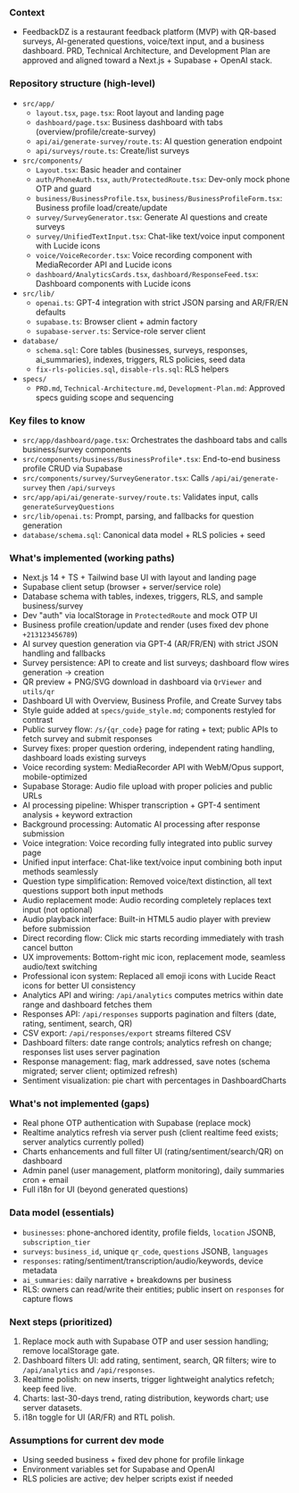 ### Context
- FeedbackDZ is a restaurant feedback platform (MVP) with QR-based surveys, AI-generated questions, voice/text input, and a business dashboard. PRD, Technical Architecture, and Development Plan are approved and aligned toward a Next.js + Supabase + OpenAI stack.

### Repository structure (high-level)
- `src/app/`
  - `layout.tsx`, `page.tsx`: Root layout and landing page
  - `dashboard/page.tsx`: Business dashboard with tabs (overview/profile/create-survey)
  - `api/ai/generate-survey/route.ts`: AI question generation endpoint
  - `api/surveys/route.ts`: Create/list surveys
- `src/components/`
  - `Layout.tsx`: Basic header and container
  - `auth/PhoneAuth.tsx`, `auth/ProtectedRoute.tsx`: Dev-only mock phone OTP and guard
  - `business/BusinessProfile.tsx`, `business/BusinessProfileForm.tsx`: Business profile load/create/update
  - `survey/SurveyGenerator.tsx`: Generate AI questions and create surveys
  - `survey/UnifiedTextInput.tsx`: Chat-like text/voice input component with Lucide icons
  - `voice/VoiceRecorder.tsx`: Voice recording component with MediaRecorder API and Lucide icons
  - `dashboard/AnalyticsCards.tsx`, `dashboard/ResponseFeed.tsx`: Dashboard components with Lucide icons
- `src/lib/`
  - `openai.ts`: GPT-4 integration with strict JSON parsing and AR/FR/EN defaults
  - `supabase.ts`: Browser client + admin factory
  - `supabase-server.ts`: Service-role server client
- `database/`
  - `schema.sql`: Core tables (businesses, surveys, responses, ai_summaries), indexes, triggers, RLS policies, seed data
  - `fix-rls-policies.sql`, `disable-rls.sql`: RLS helpers
- `specs/`
  - `PRD.md`, `Technical-Architecture.md`, `Development-Plan.md`: Approved specs guiding scope and sequencing

### Key files to know
- `src/app/dashboard/page.tsx`: Orchestrates the dashboard tabs and calls business/survey components
- `src/components/business/BusinessProfile*.tsx`: End-to-end business profile CRUD via Supabase
- `src/components/survey/SurveyGenerator.tsx`: Calls `/api/ai/generate-survey` then `/api/surveys`
- `src/app/api/ai/generate-survey/route.ts`: Validates input, calls `generateSurveyQuestions`
- `src/lib/openai.ts`: Prompt, parsing, and fallbacks for question generation
- `database/schema.sql`: Canonical data model + RLS policies + seed

### What's implemented (working paths)
- Next.js 14 + TS + Tailwind base UI with layout and landing page
- Supabase client setup (browser + server/service role)
- Database schema with tables, indexes, triggers, RLS, and sample business/survey
- Dev "auth" via localStorage in `ProtectedRoute` and mock OTP UI
- Business profile creation/update and render (uses fixed dev phone `+213123456789`)
- AI survey question generation via GPT-4 (AR/FR/EN) with strict JSON handling and fallbacks
- Survey persistence: API to create and list surveys; dashboard flow wires generation → creation
- QR preview + PNG/SVG download in dashboard via `QrViewer` and `utils/qr`
- Dashboard UI with Overview, Business Profile, and Create Survey tabs
- Style guide added at `specs/guide_style.md`; components restyled for contrast
- Public survey flow: `/s/{qr_code}` page for rating + text; public APIs to fetch survey and submit responses
- Survey fixes: proper question ordering, independent rating handling, dashboard loads existing surveys
- Voice recording system: MediaRecorder API with WebM/Opus support, mobile-optimized
- Supabase Storage: Audio file upload with proper policies and public URLs
- AI processing pipeline: Whisper transcription + GPT-4 sentiment analysis + keyword extraction
- Background processing: Automatic AI processing after response submission
- Voice integration: Voice recording fully integrated into public survey page
- Unified input interface: Chat-like text/voice input combining both input methods seamlessly
- Question type simplification: Removed voice/text distinction, all text questions support both input methods
- Audio replacement mode: Audio recording completely replaces text input (not optional)
- Audio playback interface: Built-in HTML5 audio player with preview before submission
- Direct recording flow: Click mic starts recording immediately with trash cancel button
- UX improvements: Bottom-right mic icon, replacement mode, seamless audio/text switching
- Professional icon system: Replaced all emoji icons with Lucide React icons for better UI consistency
- Analytics API and wiring: `/api/analytics` computes metrics within date range and dashboard fetches them
- Responses API: `/api/responses` supports pagination and filters (date, rating, sentiment, search, QR)
- CSV export: `/api/responses/export` streams filtered CSV
- Dashboard filters: date range controls; analytics refresh on change; responses list uses server pagination
- Response management: flag, mark addressed, save notes (schema migrated; server client; optimized refresh)
- Sentiment visualization: pie chart with percentages in DashboardCharts

### What's not implemented (gaps)
- Real phone OTP authentication with Supabase (replace mock)
- Realtime analytics refresh via server push (client realtime feed exists; server analytics currently polled)
- Charts enhancements and full filter UI (rating/sentiment/search/QR) on dashboard
- Admin panel (user management, platform monitoring), daily summaries cron + email
- Full i18n for UI (beyond generated questions)

### Data model (essentials)
- `businesses`: phone-anchored identity, profile fields, `location` JSONB, `subscription_tier`
- `surveys`: `business_id`, unique `qr_code`, `questions` JSONB, `languages`
- `responses`: rating/sentiment/transcription/audio/keywords, device metadata
- `ai_summaries`: daily narrative + breakdowns per business
- RLS: owners can read/write their entities; public insert on `responses` for capture flows

### Next steps (prioritized)
1. Replace mock auth with Supabase OTP and user session handling; remove localStorage gate.
2. Dashboard filters UI: add rating, sentiment, search, QR filters; wire to `/api/analytics` and `/api/responses`.
3. Realtime polish: on new inserts, trigger lightweight analytics refetch; keep feed live.
4. Charts: last-30-days trend, rating distribution, keywords chart; use server datasets.
5. i18n toggle for UI (AR/FR) and RTL polish.

### Assumptions for current dev mode
- Using seeded business + fixed dev phone for profile linkage
- Environment variables set for Supabase and OpenAI
- RLS policies are active; dev helper scripts exist if needed

